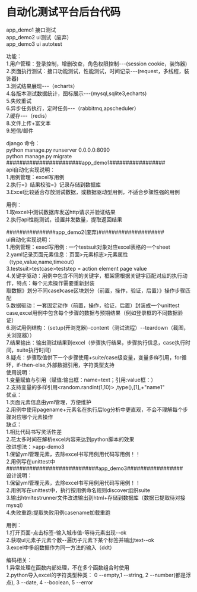 # 自动化测试平台后台代码     
app_demo1 接口测试   
app_demo2 ui测试（废弃）   
app_demo3 ui autotest    

功能：    
1.用户管理：登录控制，增删改查，角色权限控制---(session cookie，装饰器)    
2.页面执行测试：接口功能测试，性能测试，时间记录---(request，多线程，装饰器)    
3.测试结果展现---（echarts）    
4.各版本测试数据统计，图标展示---(mysql,sqlite3,echarts)         
5.失败重试    
6.异步任务执行，定时任务---（rabbitmq,apscheduler）      
7.缓存---（redis）     
8.文件上传+富文本     
9.短信/邮件    

django 命令：  
python manage.py runserver 0.0.0.0:8090    
python manage.py migrate    
#######################app_demo1#################    
api自动化实现说明：   
1.用例管理：excel写用例    
2.执行=》结果校验=》记录存储到数据库    
3.Excel比较适合存放测试数据，或数据驱动型用例，不适合步骤性强的用例    

用例：    
1.取excel中测试数据库发送http请求并验证结果    
2.执行api性能测试，设置并发数量，提取返回结果     

###############app_demo2(废弃)####################    
ui自动化实现说明：   
1.用例管理：execl写用例 : 一个testsuit对象对应excel表格的一个sheet   
2.yaml记录页面元素信息：页面>元素标志>元素属性（type,value,name,timeout）  
3.testsuit>testcase>teststep = action element page value   
4.关键字驱动：用例中包含不同的关键字，框架需根据关键字匹配对应的执行动作，特点：每个元素操作需要重新封装   
取数据》划分不同case》case区块划分（前置，操作，验证，后置）》操作步骤匹配    
5.数据驱动：一套固定动作（前置，操作，验证，后置）封装成一个unittest case,excel用例中包含每个步骤的数据与预期结果（例如登录框的不同数据验证）   
6.测试用例结构：（setup(开浏览器)-content（测试流程）--teardown（截图，关浏览器））    
7.结果输出：输出测试结果到excel（步骤执行结果，步骤执行信息，case执行时间，suite执行时间）   
8.疑点：步骤取值供下一个步骤使用+suite/case级变量，变量多样引用，for循环，if-then-else,外部数据引用，字符类型支持    
使用说明：    
1.变量赋值与引用（赋值:输出框：name=text；引用:value框：<name>）  
2.支持变量的多样引用<random.randint(1,10)> ,type(<val1>),<val1>[1],<val1>+"name1"   
优点：   
1.页面元素信息由yml管理，方便维护    
2.用例中使用pagename+元素名在执行后log分析中更直观，不会不理解每个步骤对应哪个元素操作    
缺点：   
1.相比代码书写灵活性差    
2.花太多时间在解析excel内容来达到python脚本的效果   
改进想法：>app-demo3   
1.保留yml管理元素，去除excel书写用例用代码写用例！！   
2.用例写在unittest中      
############################app_demo3#################     
设计说明：    
1.保留yml管理元素，去除excel书写用例用代码写用例！！   
2.用例写在unittest中，执行按用例命名规则discover组织suite  
3.输出htmltestrunner文件改进输出到html+存储到数据库（数据已提取待对接mysql）    
4.失败重跑:提取失败用例casename加载重跑

用例：   
1.打开页面-点击标签-输入城市值-等待元素出现--ok    
2.获取ul元素子元素个数--遍历子元素下某个标签并输出text--ok     
3.excel中多组数据作为同一方法的输入（ddt）    


编码相关：  
1.异常处理在函数内部处理，不在多个函数组合时使用   
2.python导入excel的字符类型种类： 0 --empty,1 --string, 2 --number(都是浮点), 3 --date, 4 --boolean, 5 --error   

